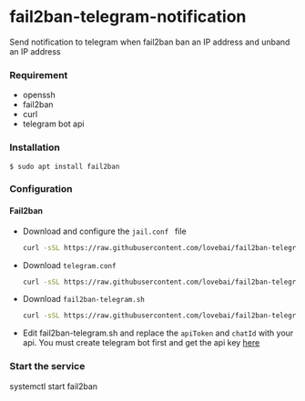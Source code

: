 # fail2ban-telegram-notification

Send notification to telegram when fail2ban ban an IP address and unband an IP address

### Requirement

- openssh
- fail2ban
- curl
- telegram bot api

### Installation

`$ sudo apt install fail2ban`

### Configuration

#### Fail2ban

- Download and configure the `jail.conf ` file

  ```bash
  curl -sSL https://raw.githubusercontent.com/lovebai/fail2ban-telegram-notification/refs/heads/master/jail.local -o /etc/fail2ban/jail.d/defaults.conf
  ```
- Download `telegram.conf`

  ```bash
  curl -sSL https://raw.githubusercontent.com/lovebai/fail2ban-telegram-notification/refs/heads/master/telegram.conf -o /etc/fail2ban/action.d/telegram.conf
  ```
- Download `fail2ban-telegram.sh`

  ```bash
  curl -sSL https://raw.githubusercontent.com/lovebai/fail2ban-telegram-notification/refs/heads/master/fail2ban-telegram.sh -o /etc/fail2ban/scripts/fail2ban-telegram.sh && chmod +x /etc/fail2ban/scripts/fail2ban-telegram.sh
  ```
- Edit fail2ban-telegram.sh and replace the `apiToken` and `chatId` with your api. You must create telegram bot first and get the api key [here](https://www.sohamkamani.com/blog/2016/09/21/making-a-telegram-bot/)

### Start the service

systemctl start fail2ban
